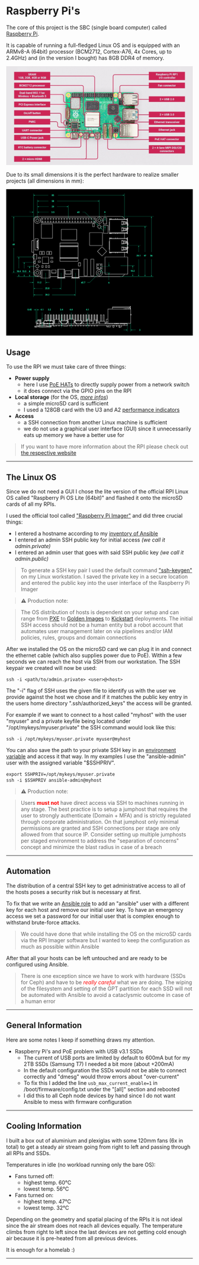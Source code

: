 # Raspberry Pi's

The core of this project is the SBC (single board computer) called [Raspberry Pi](https://www.raspberrypi.com/).

It is capable of running a full-fledged Linux OS and is equipped with an ARMv8-A (64bit) processor (BCM2712, Cortex-A76, 4x Cores, up to 2.4GHz) and (in the version I bought) has 8GB DDR4 of memory.

![image](assets/RPI5_rl.jpg)

Due to its small dimensions it is the perfect hardware to realize smaller projects (all dimensions in mm):

![image](assets/RPI5_dim.png)

## Usage

To use the RPI we must take care of three things:

- **Power supply**
    - here I use [PoE HATs](https://www.waveshare.com/catalog/product/view/id/6434/s/poe-hat-g/category/37/) to directly supply power from a network switch
    - it does connect via the GPIO pins on the RPI
- **Local storage** (for the OS, [*more infos*](ext_info/ext_local_storage.md))
    - a simple microSD card is sufficient
    - I used a 128GB card with the U3 and A2 [performance indicators](https://www.kingston.com/en/blog/personal-storage/memory-card-speed-classes)
- **Access**
    - a SSH connection from another Linux machine is sufficient
    - we do not use a graphical user interface (GUI) since it unnecessarily eats up memory we have a better use for

> If you want to have more information about the RPI please check out [the respective website](https://www.raspberrypi.com/documentation/)

<hr>

## The Linux OS

Since we do not need a GUI I chose the lite version of the official RPI Linux OS called "Raspberry Pi OS Lite (64bit)" and flashed it onto the microSD cards of all my RPIs.

I used the official tool called ["Raspberry Pi Imager"](https://www.raspberrypi.com/software/) and did three crucial things:

- I entered a hostname according to my [inventory of Ansible](https://github.com/hyrsh/homelab-rpi/blob/main/ansible/inventory.yml)
- I entered an admin SSH public key for initial access *(we call it admin.private)*
- I entered an admin user that goes with said SSH public key *(we call it admin.public)*

> To generate a SSH key pair I used the default command ["ssh-keygen"](https://www.ssh.com/academy/ssh/keygen) on my Linux workstation. I saved the private key in a secure location and entered the public key into the user interface of the Raspberry Pi Imager

<empty>

> ⚠️ Production note:

> The OS distribution of hosts is dependent on your setup and can range from [PXE](https://protechgurus.com/vmware-virtual-machine-using-pxe-boot-wds/) to [Golden Images](https://www.redhat.com/en/topics/linux/what-is-a-golden-image) to [Kickstart](https://en.wikipedia.org/wiki/Kickstart_(Linux)) deployments. The initial SSH access should not be a human entity but a robot account that automates user management later on via pipelines and/or IAM policies, rules, groups and domain connections

After we installed the OS on the microSD card we can plug it in and connect the ethernet cable (which also supplies power due to PoE). Within a few seconds we can reach the host via SSH from our workstation. The SSH keypair we created will now be used:

```shell
ssh -i <path/to/admin.private> <user>@<host>
```

The "-i" flag of SSH uses the given file to identify us with the user we provide against the host we chose and if it matches the public key entry in the users home directory ".ssh/authorized_keys" the access will be granted.

 For example if we want to connect to a host called "myhost" with the user "myuser" and a private keyfile being located under "/opt/mykeys/myuser.private" the SSH command would look like this:

```shell
ssh -i /opt/mykeys/myuser.private myuser@myhost
```

You can also save the path to your private SSH key in an [environment variable](https://linuxize.com/post/how-to-set-and-list-environment-variables-in-linux/) and access it that way. In my examples I use the "ansible-admin" user with the assigned variable "$SSHPRIV".

```shell
export SSHPRIV=/opt/mykeys/myuser.private
ssh -i $SSHPRIV ansible-admin@myhost
```

> ⚠️ Production note:

> Users <span style="color:red"><b>must not</b></span> have direct access via SSH to machines running in any stage. The best practice is to setup a jumphost that requires the user to strongly authenticate (Domain + MFA) and is strictly regulated through corporate administration. On that jumphost only minimal permissions are granted and SSH connections per stage are only allowed from that source IP. Consider setting up multiple jumphosts per staged environment to address the "separation of concerns" concept and minimize the blast radius in case of a breach

<hr>

## Automation

The distribution of a central SSH key to get administrative access to all of the hosts poses a security risk but is necessary at first.

To fix that we write an [Ansible role](https://docs.ansible.com/ansible/latest/playbook_guide/playbooks_reuse_roles.html) to add an "ansible" user with a different key for each host and remove our initial user key. To have an emergency access we set a password for our initial user that is complex enough to withstand brute-force attacks.

> We could have done that while installing the OS on the microSD cards via the RPI Imager software but I wanted to keep the configuration as much as possible within Ansible

After that all your hosts can be left untouched and are ready to be configured using Ansible.

> There is one exception since we have to work with hardware (SSDs for Ceph) and have to be <span style="color:red"><em>really careful</em></span> what we are doing. The wiping of the filesystem and setting of the GPT partition for each SSD will not be automated with Ansible to avoid a cataclysmic outcome in case of a human error

<hr>

## General Information

Here are some notes I keep if something draws my attention.

- Raspberry Pi's and PoE problem with USB v3.1 SSDs
    - The current of USB ports are limited by default to 600mA but for my 2TB SSDs (Samsung T7) I needed a bit more (about +200mA)
    - In the default configuration the SSDs would not be able to connect correctly and "dmesg" would throw errors about "over-current"
    - To fix this I added the line `usb_max_current_enable=1` in /boot/firmware/config.txt under the "[all]" section and rebooted
    - I did this to all Ceph node devices by hand since I do not want Ansible to mess with firmware configuration

<hr>

## Cooling Information

I built a box out of aluminium and plexiglas with some 120mm fans (6x in total) to get a steady air stream going from right to left and passing through all RPIs and SSDs.

Temperatures in idle (no workload running only the bare OS):

- Fans turned off:
    - highest temp. 60°C
    - lowest temp. 56°C
- Fans turned on:
    - highest temp. 47°C
    - lowest temp. 32°C

Depending on the geometry and spatial placing of the RPIs it is not ideal since the air stream does not reach all devices equally. The temperature climbs from right to left since the last devices are not getting cold enough air because it is pre-heated from all previous devices.

It is enough for a homelab :)

<hr>
